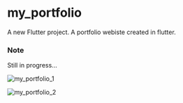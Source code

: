 # my_portfolio

A new Flutter project.
A portfolio webiste created in flutter.
### Note
Still in progress...


![my_portfolio_1](https://github.com/Upendra48/my_portfolio/assets/122508513/b07cf531-7b47-4c8e-9714-5dd27f944957)

![my_portfolio_2](https://github.com/Upendra48/my_portfolio/assets/122508513/689a4807-2a5a-40f8-a395-0476f00b9bc4)

